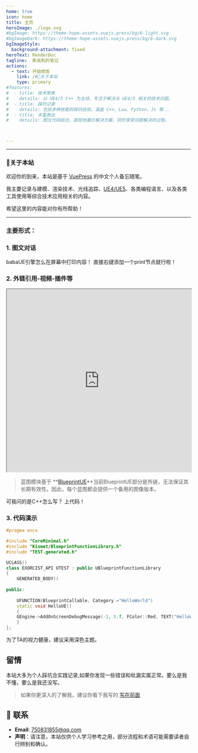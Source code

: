 ```yaml
---
home: true
icon: home
title: 主页
heroImage: ./logo.svg
#bgImage: https://theme-hope-assets.vuejs.press/bg/6-light.svg
#bgImageDark: https://theme-hope-assets.vuejs.press/bg/6-dark.svg
bgImageStyle:
  background-attachment: fixed
heroText: RenderDoc
tagline:  斯高和的笔记
actions:
  - text: 开始修炼
    link: /#🤞关于本站
    type: primary
#features:
#  - title: 技术聚焦
#    details: 以 UE4/5 C++ 为主线，专注于解决与 UE4/5 相关的技术问题。
#  - title: 踩坑记录
#    details: 包括多种技能的踩坑经验，涵盖 C++、Lua、Python、Js 等...
#  - title: 丰富表达
#    details: 图文代码结合，直观地展示解决方案，同时享受问题解决的过程。



---
```

<hr>

### 🤞关于本站

欢迎你的到来，本站是基于 [VuePress](https://theme-hope.vuejs.press/zh/) 的中文个人备忘随笔。

我主要记录与建模、渲染技术、光线追踪、[UE4/UE5](https://docs.unrealengine.com/5.0/zh-CN/)、各类编程语言、以及各类工具使用等综合技术应用相关的内容。

希望这里的内容能对你有所帮助！

<hr>

### 主要形式：

### 1. 图文对话

<ChatMessage avatar="./assets/emoji/hx.png" :avatarWidth="40">
babaUE引擎怎么在屏幕中打印内容！
</ChatMessage>

<ChatMessage avatar="./assets/emoji/blzt.png" :avatarWidth="40" alignLeft>
直接右键添加一个print节点就行啦！
</ChatMessage>

### 2. 外链引用-视频-插件等

<iframe src="https://blueprintue.com/render/j0oxoqx7/" width="100%" height="500" scrolling="no" allowfullscreen></iframe>

>蓝图模块基于 **[BlueprintUE](https://blueprintue.com/)**当前BlueprintUE部分是外链，无法保证其长期有效性。因此，每个蓝图都会提供一个备用的图像版本。

<ChatMessage avatar="./assets/emoji/dsyj.png" :avatarWidth="40">
 可我问的是C++怎么写？
</ChatMessage>

<ChatMessage avatar="./assets/emoji/ybk.png" :avatarWidth="40" alignLeft>
上代码！
</ChatMessage>

### 3. 代码演示

``` cpp
#pragma once

#include "CoreMinimal.h"
#include "Kismet/BlueprintFunctionLibrary.h"
#include "TEST.generated.h"

UCLASS()
class EXORCIST_API UTEST : public UBlueprintFunctionLibrary
{
	GENERATED_BODY()
	
public:
	
	UFUNCTION(BlueprintCallable, Category ="HelloWorld")
	static void HelloUE()
	{
	GEngine->AddOnScreenDebugMessage(-1, 5.f, FColor::Red, TEXT("HelloWorld"));
	}
};

```


<ChatMessage avatar="./assets/emoji/bqb (6).png" :avatarWidth="40">
 为了TA的视力健康，建议采用深色主题。
</ChatMessage>

## 留情
<ChatMessage avatar="./assets/emoji/hh.png" :avatarWidth="40">
本站大多为个人踩坑合实践记录,如果你发现一些错误和纰漏实属正常。要么是我不懂，要么是我还没写。
</ChatMessage>

>如果你更深入的了解我，建议你看下我写的 [写在前面](/preface/README.md)

## :email: 联系

- **Email**: <a href="mailto:750831855@qq.com">750831855@qq.com</a>
- **声明**：请注意，本站仅供个人学习参考之用，部分流程和术语可能需要读者自行辨别和确认。
